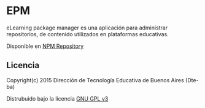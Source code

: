 # EPM

eLearning package manager es una aplicación para administrar repositorios, de contenido utilizados en plataformas educativas.

Disponible en [NPM Repository](https://www.npmjs.org/package/epm)

## Licencia

Copyright(c) 2015 Dirección de Tecnología Educativa de Buenos Aires (Dte-ba)

Distrubuido bajo la licencia [GNU GPL v3](http://www.gnu.org/licenses/gpl-3.0.html)